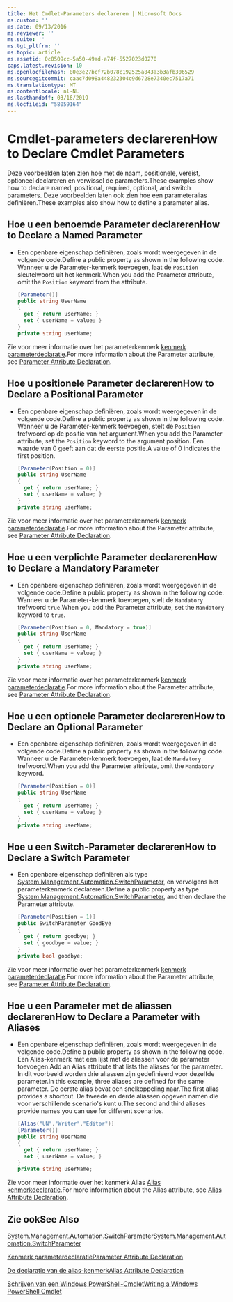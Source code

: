 ```yaml
---
title: Het Cmdlet-Parameters declareren | Microsoft Docs
ms.custom: ''
ms.date: 09/13/2016
ms.reviewer: ''
ms.suite: ''
ms.tgt_pltfrm: ''
ms.topic: article
ms.assetid: 0c0509cc-5a50-49ad-a74f-5527023d0270
caps.latest.revision: 10
ms.openlocfilehash: 80e3e27bcf72b078c192525a843a3b3afb306529
ms.sourcegitcommit: caac7d098a448232304c9d6728e7340ec7517a71
ms.translationtype: MT
ms.contentlocale: nl-NL
ms.lasthandoff: 03/16/2019
ms.locfileid: "58059164"
---
```

# <a name="how-to-declare-cmdlet-parameters"></a><span data-ttu-id="13438-102">Cmdlet-parameters declareren</span><span class="sxs-lookup"><span data-stu-id="13438-102">How to Declare Cmdlet Parameters</span></span>

<span data-ttu-id="13438-103">Deze voorbeelden laten zien hoe met de naam, positionele, vereist, optioneel declareren en verwissel de parameters.</span><span class="sxs-lookup"><span data-stu-id="13438-103">These examples show how to declare named, positional, required, optional, and switch parameters.</span></span> <span data-ttu-id="13438-104">Deze voorbeelden laten ook zien hoe een parameteralias definiëren.</span><span class="sxs-lookup"><span data-stu-id="13438-104">These examples also show how to define a parameter alias.</span></span>

## <a name="how-to-declare-a-named-parameter"></a><span data-ttu-id="13438-105">Hoe u een benoemde Parameter declareren</span><span class="sxs-lookup"><span data-stu-id="13438-105">How to Declare a Named Parameter</span></span>

- <span data-ttu-id="13438-106">Een openbare eigenschap definiëren, zoals wordt weergegeven in de volgende code.</span><span class="sxs-lookup"><span data-stu-id="13438-106">Define a public property as shown in the following code.</span></span> <span data-ttu-id="13438-107">Wanneer u de Parameter-kenmerk toevoegen, laat de `Position` sleutelwoord uit het kenmerk.</span><span class="sxs-lookup"><span data-stu-id="13438-107">When you add the Parameter attribute, omit the `Position` keyword from the attribute.</span></span>

    ```csharp
    [Parameter()]
    public string UserName
    {
      get { return userName; }
      set { userName = value; }
    }
    private string userName;
    ```

<span data-ttu-id="13438-108">Zie voor meer informatie over het parameterkenmerk [kenmerk parameterdeclaratie](./parameter-attribute-declaration.md).</span><span class="sxs-lookup"><span data-stu-id="13438-108">For more information about the Parameter attribute, see [Parameter Attribute Declaration](./parameter-attribute-declaration.md).</span></span>

## <a name="how-to-declare-a-positional-parameter"></a><span data-ttu-id="13438-109">Hoe u positionele Parameter declareren</span><span class="sxs-lookup"><span data-stu-id="13438-109">How to Declare a Positional Parameter</span></span>

- <span data-ttu-id="13438-110">Een openbare eigenschap definiëren, zoals wordt weergegeven in de volgende code.</span><span class="sxs-lookup"><span data-stu-id="13438-110">Define a public property as shown in the following code.</span></span> <span data-ttu-id="13438-111">Wanneer u de Parameter-kenmerk toevoegen, stelt de `Position` trefwoord op de positie van het argument.</span><span class="sxs-lookup"><span data-stu-id="13438-111">When you add the Parameter attribute, set the `Position` keyword to the argument position.</span></span> <span data-ttu-id="13438-112">Een waarde van 0 geeft aan dat de eerste positie.</span><span class="sxs-lookup"><span data-stu-id="13438-112">A value of 0 indicates the first position.</span></span>

    ```csharp
    [Parameter(Position = 0)]
    public string UserName
    {
      get { return userName; }
      set { userName = value; }
    }
    private string userName;
    ```

<span data-ttu-id="13438-113">Zie voor meer informatie over het parameterkenmerk [kenmerk parameterdeclaratie](./parameter-attribute-declaration.md).</span><span class="sxs-lookup"><span data-stu-id="13438-113">For more information about the Parameter attribute, see [Parameter Attribute Declaration](./parameter-attribute-declaration.md).</span></span>

## <a name="how-to-declare-a-mandatory-parameter"></a><span data-ttu-id="13438-114">Hoe u een verplichte Parameter declareren</span><span class="sxs-lookup"><span data-stu-id="13438-114">How to Declare a Mandatory Parameter</span></span>

- <span data-ttu-id="13438-115">Een openbare eigenschap definiëren, zoals wordt weergegeven in de volgende code.</span><span class="sxs-lookup"><span data-stu-id="13438-115">Define a public property as shown in the following code.</span></span> <span data-ttu-id="13438-116">Wanneer u de Parameter-kenmerk toevoegen, stelt de `Mandatory` trefwoord `true`.</span><span class="sxs-lookup"><span data-stu-id="13438-116">When you add the Parameter attribute, set the `Mandatory` keyword to `true`.</span></span>

    ```csharp
    [Parameter(Position = 0, Mandatory = true)]
    public string UserName
    {
      get { return userName; }
      set { userName = value; }
    }
    private string userName;
    ```

<span data-ttu-id="13438-117">Zie voor meer informatie over het parameterkenmerk [kenmerk parameterdeclaratie](./parameter-attribute-declaration.md).</span><span class="sxs-lookup"><span data-stu-id="13438-117">For more information about the Parameter attribute, see [Parameter Attribute Declaration](./parameter-attribute-declaration.md).</span></span>

## <a name="how-to-declare-an-optional-parameter"></a><span data-ttu-id="13438-118">Hoe u een optionele Parameter declareren</span><span class="sxs-lookup"><span data-stu-id="13438-118">How to Declare an Optional Parameter</span></span>

- <span data-ttu-id="13438-119">Een openbare eigenschap definiëren, zoals wordt weergegeven in de volgende code.</span><span class="sxs-lookup"><span data-stu-id="13438-119">Define a public property as shown in the following code.</span></span> <span data-ttu-id="13438-120">Wanneer u de Parameter-kenmerk toevoegen, laat de `Mandatory` trefwoord.</span><span class="sxs-lookup"><span data-stu-id="13438-120">When you add the Parameter attribute, omit the `Mandatory` keyword.</span></span>

    ```csharp
    [Parameter(Position = 0)]
    public string UserName
    {
      get { return userName; }
      set { userName = value; }
    }
    private string userName;
    ```

## <a name="how-to-declare-a-switch-parameter"></a><span data-ttu-id="13438-121">Hoe u een Switch-Parameter declareren</span><span class="sxs-lookup"><span data-stu-id="13438-121">How to Declare a Switch Parameter</span></span>

- <span data-ttu-id="13438-122">Een openbare eigenschap definiëren als type [System.Management.Automation.SwitchParameter](/dotnet/api/System.Management.Automation.SwitchParameter), en vervolgens het parameterkenmerk declareren.</span><span class="sxs-lookup"><span data-stu-id="13438-122">Define a public property as type [System.Management.Automation.SwitchParameter](/dotnet/api/System.Management.Automation.SwitchParameter), and then declare the Parameter attribute.</span></span>

    ```csharp
    [Parameter(Position = 1)]
    public SwitchParameter GoodBye
    {
      get { return goodbye; }
      set { goodbye = value; }
    }
    private bool goodbye;
    ```

<span data-ttu-id="13438-123">Zie voor meer informatie over het parameterkenmerk [kenmerk parameterdeclaratie](./parameter-attribute-declaration.md).</span><span class="sxs-lookup"><span data-stu-id="13438-123">For more information about the Parameter attribute, see [Parameter Attribute Declaration](./parameter-attribute-declaration.md).</span></span>

## <a name="how-to-declare-a-parameter-with-aliases"></a><span data-ttu-id="13438-124">Hoe u een Parameter met de aliassen declareren</span><span class="sxs-lookup"><span data-stu-id="13438-124">How to Declare a Parameter with Aliases</span></span>

- <span data-ttu-id="13438-125">Een openbare eigenschap definiëren, zoals wordt weergegeven in de volgende code.</span><span class="sxs-lookup"><span data-stu-id="13438-125">Define a public property as shown in the following code.</span></span> <span data-ttu-id="13438-126">Een Alias-kenmerk met een lijst met de aliassen voor de parameter toevoegen.</span><span class="sxs-lookup"><span data-stu-id="13438-126">Add an Alias attribute that lists the aliases for the parameter.</span></span> <span data-ttu-id="13438-127">In dit voorbeeld worden drie aliassen zijn gedefinieerd voor dezelfde parameter.</span><span class="sxs-lookup"><span data-stu-id="13438-127">In this example, three aliases are defined for the same parameter.</span></span> <span data-ttu-id="13438-128">De eerste alias bevat een snelkoppeling naar.</span><span class="sxs-lookup"><span data-stu-id="13438-128">The first alias provides a shortcut.</span></span> <span data-ttu-id="13438-129">De tweede en derde aliassen opgeven namen die voor verschillende scenario's kunt u.</span><span class="sxs-lookup"><span data-stu-id="13438-129">The second and third aliases provide names you can use for different scenarios.</span></span>

    ```csharp
    [Alias("UN","Writer","Editor")]
    [Parameter()]
    public string UserName
    {
      get { return userName; }
      set { userName = value; }
    }
    private string userName;
    ```

<span data-ttu-id="13438-130">Zie voor meer informatie over het kenmerk Alias [Alias kenmerkdeclaratie](./alias-attribute-declaration.md).</span><span class="sxs-lookup"><span data-stu-id="13438-130">For more information about the Alias attribute, see [Alias Attribute Declaration](./alias-attribute-declaration.md).</span></span>

## <a name="see-also"></a><span data-ttu-id="13438-131">Zie ook</span><span class="sxs-lookup"><span data-stu-id="13438-131">See Also</span></span>

[<span data-ttu-id="13438-132">System.Management.Automation.SwitchParameter</span><span class="sxs-lookup"><span data-stu-id="13438-132">System.Management.Automation.SwitchParameter</span></span>](/dotnet/api/System.Management.Automation.SwitchParameter)

[<span data-ttu-id="13438-133">Kenmerk parameterdeclaratie</span><span class="sxs-lookup"><span data-stu-id="13438-133">Parameter Attribute Declaration</span></span>](./parameter-attribute-declaration.md)

[<span data-ttu-id="13438-134">De declaratie van de alias-kenmerk</span><span class="sxs-lookup"><span data-stu-id="13438-134">Alias Attribute Declaration</span></span>](./alias-attribute-declaration.md)

[<span data-ttu-id="13438-135">Schrijven van een Windows PowerShell-Cmdlet</span><span class="sxs-lookup"><span data-stu-id="13438-135">Writing a Windows PowerShell Cmdlet</span></span>](./writing-a-windows-powershell-cmdlet.md)
